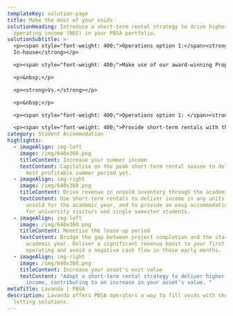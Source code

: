 ```yaml
---
templateKey: solution-page
title: Make the most of your voids
solutionHeading: Introduce a short-term rental strategy to drive higher net
  operating income (NOI) in your PBSA portfolio.
solutionSubtitle: >-
  <p><span style="font-weight: 400;">Operations option 1:</span><strong>
  In-house</strong></p>

  <p><span style="font-weight: 400;">Make use of our award-winning Property Management Software (PMS), with the option of additional operational support, to provide a smooth operation of your short-term rental internal operations from day-1.&nbsp;</span></p>

  <p>&nbsp;</p>

  <p><strong>Vs.</strong></p>

  <p>&nbsp;</p>

  <p><span style="font-weight: 400;">Operations option 1: </span><strong>Fully-managed</strong></p>

  <p><span style="font-weight: 400;">Provide short-term rentals with the operations fully-managed by professional Lavanda local partners, ensuring limited strain is placed on the onsite staff. Our partners have extensive experience managing short-term rentals and work within the Lavanda platform across numerous schemes.&nbsp;</span></p>
category: Student Accommodation
highlights:
  - imageAlign: img-left
    image: /img/640x360.png
    titleContent: Increase your summer income
    textContent: Capitalise on the peak short-term rental season to deliver your
      most profitable summer period yet.
  - imageAlign: img-right
    image: /img/640x360.png
    titleContent: Drive revenue in unsold inventory through the academic year
    textContent: Use short-term rentals to deliver income in any units that are left
      unsold for the academic year, and to provide an easy accommodation option
      for university visitors and single semester students.
  - imageAlign: img-left
    image: /img/640x360.png
    titleContent: Monetise the lease-up period
    textContent: Bridge the gap between project completion and the start of the next
      academic year. Deliver a significant revenue boost to your first year of
      operating and avoid a negative cash flow in those early months.
  - imageAlign: img-right
    image: /img/640x360.png
    titleContent: Increase your asset's exit value
    textContent: "Adopt a short-term rental strategy to deliver higher operating
      income, contributing to an increase in your asset’s value. "
metaTitle: Lavanda | PBSA
description: Lavanda offers PBSA operators a way to fill voids with short-term
  letting solutions.
---
```

